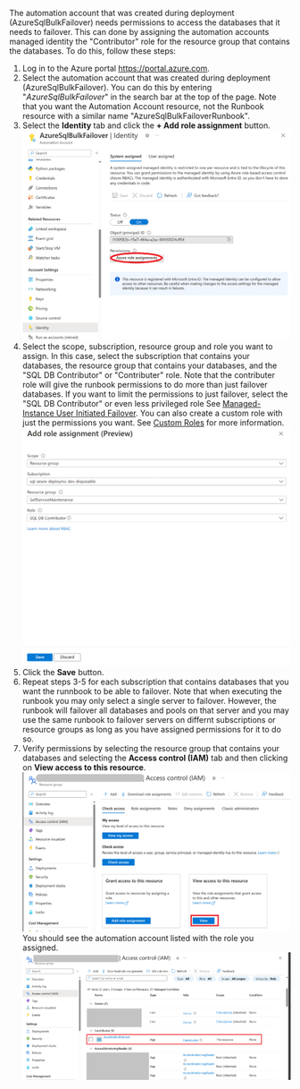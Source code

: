 The automation account that was created during deployment (AzureSqlBulkFailover) needs permissions to access the databases that it needs to failover. This can done by assigning the automation accounts managed identity the "Contributor" role for the resource group that contains the databases.
To do this, follow these steps:
1. Log in to the Azure portal https://portal.azure.com.
2. Select the automation account that was created during deployment (AzureSqlBulkFailover). You can do this by entering "_AzureSqlBulkFailover_" in the search bar at the top of the page. Note that you want the Automation Account resource, not the Runbook resource with a similar name "AzureSqlBulkFailoverRunbook".
3. Select the **Identity** tab and click the **+ Add role assignment** button.
![Automation Account Identity](./Media/AutomationAccountIdentity.png)
4. Select the scope, subscription, resource group and role you want to assign. In this case, select the subscription that contains your databases, the resource group that contains your databases, and the "SQL DB Contributor" or "Contributer" role. Note that the contributer role will give the runbook permissions to do more than just failover databases. If you want to limit the permissions to just failover, select the "SQL DB Contributor" or even less privileged role See [Managed-Instance User Initiated Failover](https://learn.microsoft.com/en-us/azure/azure-sql/managed-instance/user-initiated-failover?view=azuresql). You can also create a custom role with just the permissions you want. See [Custom Roles](https://docs.microsoft.com/en-us/azure/role-based-access-control/custom-roles) for more information.
![Role Assignment](./Media/RoleAssignment.png)
5. Click the **Save** button.
6. Repeat steps 3-5 for each subscription that contains databases that you want the runnbook to be able to failover. Note that when executing the runbook you may only select a single server to failover. However, the runbook will failover all databases and pools on that server and you may use the same runbook to failover servers on differnt subscriptions or resource groups as long as you have assigned permissions for it to do so.
7. Verify permissions by selecting the resource group that contains your databases and selecting the **Access control (IAM)** tab and then clicking on **View access to this resource**.
![Access Control](./Media/AccessControl.png)
You should see the automation account listed with the role you assigned.
![Resource Access](./Media/ResourceAccess.png)